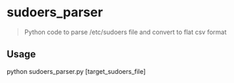 # sudoers_parser
> Python code to parse /etc/sudoers file and convert to flat csv format 
## Usage
  python sudoers_parser.py [target_sudoers_file] 
